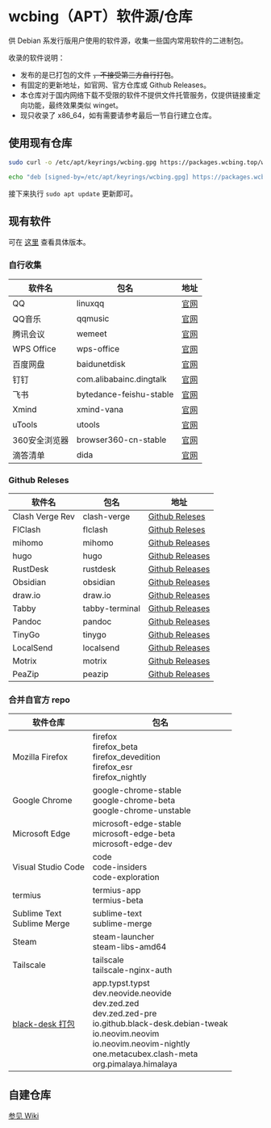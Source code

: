 # wcbing（APT）软件源/仓库

供 Debian 系发行版用户使用的软件源，收集一些国内常用软件的二进制包。

收录的软件说明：
- 发布的是已打包的文件 ~~，不接受第三方自行打包~~。
- 有固定的更新地址，如官网、官方仓库或 Github Releases。
- 本仓库对于国内网络下载不受限的软件不提供文件托管服务，仅提供链接重定向功能，最终效果类似 winget。
- 现只收录了 x86_64，如有需要请参考最后一节自行建立仓库。

## 使用现有仓库

```sh
sudo curl -o /etc/apt/keyrings/wcbing.gpg https://packages.wcbing.top/wcbing.gpg

echo "deb [signed-by=/etc/apt/keyrings/wcbing.gpg] https://packages.wcbing.top/deb /" | sudo tee /etc/apt/sources.list.d/wcbing.list
```

接下来执行 `sudo apt update` 更新即可。


## 现有软件

可在 [这里](https://packages.wcbing.top/deb/version.txt) 查看具体版本。

### 自行收集

|软件名|包名|地址|
|-|-|-|
|QQ|linuxqq|[官网](https://im.qq.com/linuxqq/)|
|QQ音乐|qqmusic|[官网](https://y.qq.com/download/download.html)|
|腾讯会议|wemeet|[官网](https://meeting.tencent.com/download/)|
|WPS Office|wps-office|[官网](https://linux.wps.cn/)|
|百度网盘|baidunetdisk|[官网](https://pan.baidu.com/download)|
|钉钉|com.alibabainc.dingtalk|[官网](https://www.dingtalk.com/download/)|
|飞书|bytedance-feishu-stable|[官网](https://www.feishu.cn/download)|
|Xmind|xmind-vana|[官网](https://xmind.cn/download/)|
|uTools|utools|[官网](https://u.tools/download/)|
|360安全浏览器|browser360-cn-stable|[官网](https://browser.360.net/gc/)|
|滴答清单|dida|[官网](https://dida365.com/download)|

### Github Releses

|软件名|包名|地址|
|-|-|-|
|Clash Verge Rev|clash-verge|[Github Releses](https://github.com/clash-verge-rev/clash-verge-rev/releases)|
|FlClash|flclash|[Github Releses](https://github.com/chen08209/FlClash/releases)|
|mihomo|mihomo|[Github Releases](https://github.com/MetaCubeX/mihomo/releases)|
|hugo|hugo|[Github Releases](https://github.com/gohugoio/hugo/releases)|
|RustDesk|rustdesk|[Github Releases](https://github.com/rustdesk/rustdesk/releases)|
|Obsidian|obsidian|[Github Releases](https://github.com/obsidianmd/obsidian-releases/releases)|
|draw.io|draw.io|[Github Releases](https://github.com/jgraph/drawio-desktop/releases)|
|Tabby|tabby-terminal|[Github Releases](https://github.com/Eugeny/tabby/releases)|
|Pandoc|pandoc|[Github Releases](https://github.com/jgm/pandoc/releases)|
|TinyGo|tinygo|[Github Releases](https://github.com/tinygo-org/tinygo/releases)|
|LocalSend|localsend|[Github Releases](https://github.com/localsend/localsend/releases)|
|Motrix|motrix|[Github Releases](https://github.com/agalwood/Motrix/releases)|
|PeaZip|peazip|[Github Releases](https://github.com/peazip/PeaZip/releases)|

### 合并自官方 repo

|软件仓库|包名|
|-|-|
|Mozilla Firefox|firefox<br />firefox_beta<br />firefox_devedition<br />firefox_esr<br />firefox_nightly|
|Google Chrome|google-chrome-stable<br />google-chrome-beta<br />google-chrome-unstable|
|Microsoft Edge|microsoft-edge-stable<br />microsoft-edge-beta<br />microsoft-edge-dev|
|Visual Studio Code|code<br />code-insiders<br />code-exploration|
|termius|termius-app<br />termius-beta|
|Sublime Text<br />Sublime Merge|sublime-text<br />sublime-merge|
|Steam|steam-launcher<br />steam-libs-amd64|
|Tailscale|tailscale<br />tailscale-nginx-auth|
|[black-desk 打包](https://github.com/black-desk/debs)|app.typst.typst<br />dev.neovide.neovide<br />dev.zed.zed<br />dev.zed.zed-pre<br />io.github.black-desk.debian-tweak<br />io.neovim.neovim<br />io.neovim.neovim-nightly<br />one.metacubex.clash-meta<br />org.pimalaya.himalaya|


## 自建仓库

[参见 Wiki](https://github.com/wcbing/wcbing-apt-repo/wiki/self-hosting)
